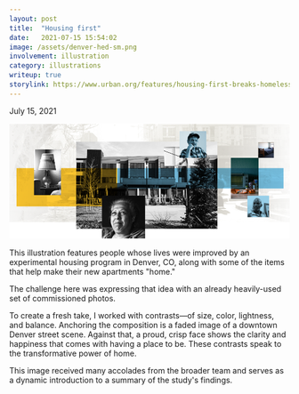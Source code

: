 ```yaml
---
layout: post
title:  "Housing first"
date:   2021-07-15 15:54:02
image: /assets/denver-hed-sm.png
involvement: illustration
category: illustrations
writeup: true
storylink: https://www.urban.org/features/housing-first-breaks-homelessness-jail-cycle
---
```


<p class="date" markdown="1">
July 15, 2021
</p>

[![](/assets/denver-hed-lg.png)](https://www.urban.org/features/housing-first-breaks-homelessness-jail-cycle)

This illustration features people whose lives were improved by an experimental housing program in Denver, CO, along with some of the items that help make their new apartments "home."

The challenge here was expressing that idea with an already heavily-used set of commissioned photos. 

To create a fresh take, I worked with contrasts&mdash;of size, color, lightness, and balance. Anchoring the composition is a faded image of a downtown Denver street scene. Against that, a proud, crisp face shows the clarity and happiness that comes with having a place to be. These contrasts speak to the transformative power of home.

This image received many accolades from the broader team and serves as a dynamic introduction to a summary of the study's findings.



